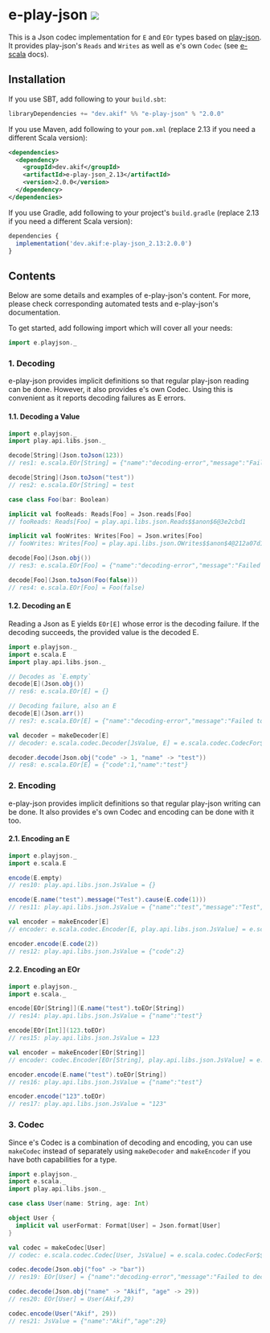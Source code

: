 [//]: # "This file is generated by [mdoc](https://scalameta.org/mdoc). Do not edit it directly as it will be overwritten. Instead edit corresponding file in docs folder."

# e-play-json [![](https://img.shields.io/badge/docs-2.0.0-brightgreen.svg?style=for-the-badge&logo=scala&color=dc322f&labelColor=333333)](https://javadoc.io/doc/dev.akif/e-play-json_2.13)

This is a Json codec implementation for `E` and `EOr` types based on [play-json]((https://github.com/playframework/play-json)). It provides play-json's `Reads` and `Writes` as well as e's own `Codec` (see [e-scala](/e-scala/README.md#3-codec-decoder-and-encoder) docs).

## Installation

If you use SBT, add following to your `build.sbt`:

```scala
libraryDependencies += "dev.akif" %% "e-play-json" % "2.0.0"
```
If you use Maven, add following to your `pom.xml` (replace 2.13 if you need a different Scala version):

```xml
<dependencies>
  <dependency>
    <groupId>dev.akif</groupId>
    <artifactId>e-play-json_2.13</artifactId>
    <version>2.0.0</version>
  </dependency>
</dependencies>
```
If you use Gradle, add following to your project's `build.gradle` (replace 2.13 if you need a different Scala version):

```javascript
dependencies {
  implementation('dev.akif:e-play-json_2.13:2.0.0')
}
```

## Contents

Below are some details and examples of e-play-json's content. For more, please check corresponding automated tests and e-play-json's documentation.

To get started, add following import which will cover all your needs:

```scala
import e.playjson._
```

### 1. Decoding

e-play-json provides implicit definitions so that regular play-json reading can be done. However, it also provides e's own Codec. Using this is convenient as it reports decoding failures as E errors.

#### 1.1. Decoding a Value

```scala
import e.playjson._
import play.api.libs.json._

decode[String](Json.toJson(123))
// res1: e.scala.EOr[String] = {"name":"decoding-error","message":"Failed to decode!","causes":[{"name":"obj","message":"error.expected.jsstring"}]}

decode[String](Json.toJson("test"))
// res2: e.scala.EOr[String] = test

case class Foo(bar: Boolean)

implicit val fooReads: Reads[Foo] = Json.reads[Foo]
// fooReads: Reads[Foo] = play.api.libs.json.Reads$$anon$6@3e2cbd1

implicit val fooWrites: Writes[Foo] = Json.writes[Foo]
// fooWrites: Writes[Foo] = play.api.libs.json.OWrites$$anon$4@212a07d1

decode[Foo](Json.obj())
// res3: e.scala.EOr[Foo] = {"name":"decoding-error","message":"Failed to decode!","causes":[{"name":"obj.bar","message":"error.path.missing"}]}

decode[Foo](Json.toJson(Foo(false)))
// res4: e.scala.EOr[Foo] = Foo(false)
```

#### 1.2. Decoding an E

Reading a Json as E yields `EOr[E]` whose error is the decoding failure. If the decoding succeeds, the provided value is the decoded E.

```scala
import e.playjson._
import e.scala.E
import play.api.libs.json._

// Decodes as `E.empty`
decode[E](Json.obj())
// res6: e.scala.EOr[E] = {}

// Decoding failure, also an E
decode[E](Json.arr())
// res7: e.scala.EOr[E] = {"name":"decoding-error","message":"Failed to decode!","causes":[{"name":"obj","message":"error.expected.jsobject"}]}

val decoder = makeDecoder[E]
// decoder: e.scala.codec.Decoder[JsValue, E] = e.scala.codec.CodecFor$$Lambda$12000/1505361925@2938fcf6

decoder.decode(Json.obj("code" -> 1, "name" -> "test"))
// res8: e.scala.EOr[E] = {"code":1,"name":"test"}
```

### 2. Encoding

e-play-json provides implicit definitions so that regular play-json writing can be done. It also provides e's own Codec and encoding can be done with it too.

#### 2.1. Encoding an E

```scala
import e.playjson._
import e.scala.E

encode(E.empty)
// res10: play.api.libs.json.JsValue = {}

encode(E.name("test").message("Test").cause(E.code(1)))
// res11: play.api.libs.json.JsValue = {"name":"test","message":"Test","causes":[{"code":1}]}

val encoder = makeEncoder[E]
// encoder: e.scala.codec.Encoder[E, play.api.libs.json.JsValue] = e.scala.codec.CodecFor$$Lambda$12005/1561967295@41732a63

encoder.encode(E.code(2))
// res12: play.api.libs.json.JsValue = {"code":2}
```

#### 2.2. Encoding an EOr

```scala
import e.playjson._
import e.scala._

encode[EOr[String]](E.name("test").toEOr[String])
// res14: play.api.libs.json.JsValue = {"name":"test"}

encode[EOr[Int]](123.toEOr)
// res15: play.api.libs.json.JsValue = 123

val encoder = makeEncoder[EOr[String]]
// encoder: codec.Encoder[EOr[String], play.api.libs.json.JsValue] = e.scala.codec.CodecFor$$Lambda$12005/1561967295@5d2b7db

encoder.encode(E.name("test").toEOr[String])
// res16: play.api.libs.json.JsValue = {"name":"test"}

encoder.encode("123".toEOr)
// res17: play.api.libs.json.JsValue = "123"
```

### 3. Codec

Since e's Codec is a combination of decoding and encoding, you can use `makeCodec` instead of separately using `makeDecoder` and `makeEncoder` if you have both capabilities for a type.

```scala
import e.playjson._
import e.scala._
import play.api.libs.json._

case class User(name: String, age: Int)

object User {
  implicit val userFormat: Format[User] = Json.format[User]
}

val codec = makeCodec[User]
// codec: e.scala.codec.Codec[User, JsValue] = e.scala.codec.CodecFor$$anon$1@3edb461c

codec.decode(Json.obj("foo" -> "bar"))
// res19: EOr[User] = {"name":"decoding-error","message":"Failed to decode!","causes":[{"name":"obj.age","message":"error.path.missing"},{"name":"obj.name","message":"error.path.missing"}]}

codec.decode(Json.obj("name" -> "Akif", "age" -> 29))
// res20: EOr[User] = User(Akif,29)

codec.encode(User("Akif", 29))
// res21: JsValue = {"name":"Akif","age":29}
```
